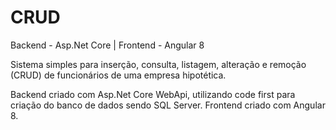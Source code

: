# CRUD
Backend - Asp.Net Core | Frontend - Angular 8

Sistema simples para inserção, consulta, listagem, alteração e remoção (CRUD) de funcionários de uma empresa hipotética. 

Backend criado com Asp.Net Core WebApi, utilizando code first para criação do banco de dados sendo SQL Server.
Frontend criado com Angular 8.
